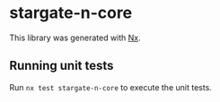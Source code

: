 # stargate-n-core

This library was generated with [Nx](https://nx.dev).

## Running unit tests

Run `nx test stargate-n-core` to execute the unit tests.
